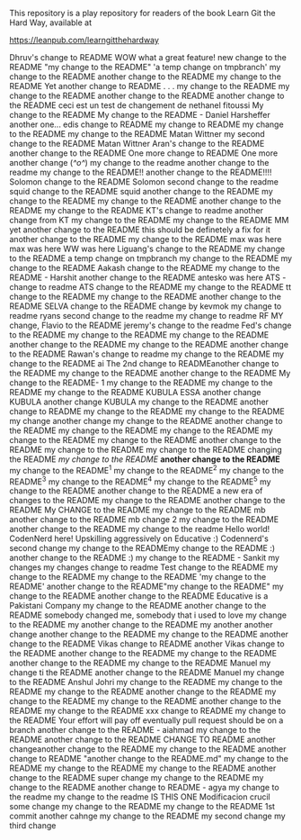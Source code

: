This repository is a play repository for readers of the book Learn Git the Hard Way, available at

https://leanpub.com/learngitthehardway

Dhruv's change to README
WOW what a great feature!
new change to the README
"my change to the README"
'a temp change on tmpbranch'
my change to the README
another change to the README
my change to the README
Yet another change to README . . .
my change to the README
my change to the README
another change to the README
another change to the README
ceci est un test de changement de nethanel fitoussi
My change to the README
My change to the README - Daniel Harsheffer
another one...
edis change to README
my change to README
my change to the README
my change to the README Matan Wittner
my second change to the README Matan Wittner
Aran's change to the README
another change to the README
One more change to README
One more another change (_^o^_)
my change to the readme
another change to the readme
my change to the README!!
another change to the README!!!!
Solomon change to the README
Solomon second change to the readme
squid change to the README
squid another change to the README
my change to the README
my change to the README
another change to the README
my change to the README
KT's change to readme
another change from KT
my change to the README
my change to the README MM
yet another change to the README
this should be definetely a fix for it
another change to the README
my change to the README
max was here
max was here
WW was here
Liguang's change to the README
my change to the README
a temp change on tmpbranch
my change to the README
my change to the README
Aakash change to the README
my change to the README - Harshit
another change to the README
antesko was here
ATS - change to readme
ATS change to the README
my change to the README
tt change to the README
my change to the README
another change to the README
SELVA change to the README
change by kevmok
my change to readme
ryans second change to the readme
my change to readme RF
MY change, Flavio to the README
jeremy's change to the readme
Fed's change to the README
my change to the README
my change to the README
another change to the README
my change to the README
another change to the README
Rawan's change to readme
my change to the README
my change to the README ai
The 2nd change to READMEanother change to the README
my change to the README
another change to the README
My change to the README- 1
my change to the README
my change to the README
my change to the README KUBULA ESSA
another change KUBULA
another change KUBULA
my change to the README
another change to README
my change to the README
my change to the README
my change
another change
my change to the README
another change to the README
my change to the README
my change to the README
my change to the README
my change to the README
another change to the README
my change to the README
my change to the README
changing the README
_my change to the README_
**another change to the README**
my change to the README<sup>1</sup>
my change to the README<sup>2</sup>
my change to the README<sup>3</sup>
my change to the README<sup>4</sup>
my change to the README<sup>5</sup>
my change to the README
another change to the README
a new era of changes to the README
my change to the README
another change to the README
My CHANGE to the README
my change to the README
mb another change to the README
mb change 2
my change to the README
another change to the README
my change to the readme
Hello world! CodenNerd here! Upskilling aggressively on Educative :)
Codennerd's second change
my change to the READMEmy change to the README :)
another change to the README :)
my change to the README - Sankit
my changes
my changes
change to readme
Test change to the README
my change to the README
my change to the README
'my change to the README' 
another change to the README"my change to the README" 
my change to the README
another change to the README
Educative is a Pakistani Company
my change to the README
another change to the README
somebody changed me, somebody that i used to love
my change to the README
my another change to the README
my another another change
another change to the README
my change to the README
another change to the README
Vikas change to README
another Vikas change to the README
another change to the README
my change to the README
another change to the README
my change to the README
Manuel my change ti the README
another change to the README Manuel
my change to the README
Anshul Johri my change to the README
my change to the README
my change to the README
another change to the README
my change to the README
my change to the README
another change to the README
<my unique change to the README>
<another unique change to the README>
my change to the README
xxx change to README
my change to the README
Your effort will pay off eventually
pull request should be on a branch
another change to the README - aiahmad
my change to the README
another change to the README
CHANGE TO README
another changeanother change to the README
my change to the README
another change to README
"another change to the README.md" 
my change to the README
my change to the README
my change to the README
another change to the README
super change
my change to the README
my change to the README
another change to README - agya
my change to the readme
my change to the readme IS THIS ONE
Modificacion crucil
some change
my change to the README
my change to the README
1st commit
another cahnge
my change to the README
my second change
my third change
